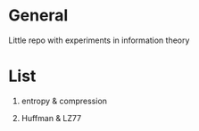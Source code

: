 # General

Little repo with experiments in information theory

# List

1) entropy & compression

2) Huffman & LZ77
